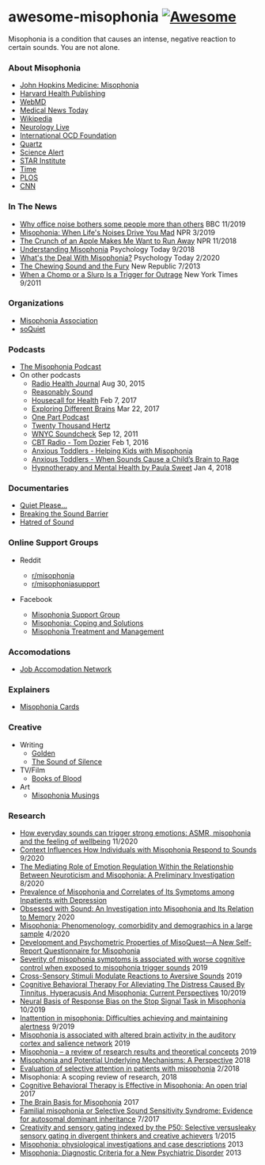 # awesome-misophonia [![Awesome](https://awesome.re/badge-flat2.svg)](https://awesome.re)

Misophonia is a condition that causes an intense, negative reaction to certain sounds. You are not alone.

### About Misophonia
- [John Hopkins Medicine: Misophonia](https://www.hopkinsguides.com/hopkins/view/Johns_Hopkins_Psychiatry_Guide/787169/all/Misophonia)
- [Harvard Health Publishing](https://www.health.harvard.edu/blog/misophonia-sounds-really-make-crazy-2017042111534)
- [WebMD](https://www.webmd.com/mental-health/what-is-misophonia)
- [Medical News Today](https://www.medicalnewstoday.com/articles/320682)
- [Wikipedia](https://en.wikipedia.org/wiki/Misophonia)
- [Neurology Live](https://www.neurologylive.com/view/misophonia-triggers-management)
- [International OCD Foundation](https://iocdf.org/expert-opinions/misophonia/)
- [Quartz](https://qz.com/1256773/what-is-misophonia-when-sounds-cause-you-discomfort)
- [Science Alert](https://www.sciencealert.com/can-t-stand-the-sound-of-people-chewing-blame-your-brain-science-misophonia)
- [STAR Institute](https://www.spdstar.org/basic/misophonia)
- [Time](https://time.com/5135231/misophonia-chewing-sounds/)
- [PLOS](https://theplosblog.plos.org/2017/06/the-brain-basis-of-hatred-of-sound-misophonia/)
- [CNN](https://www.cnn.com/2017/02/06/health/misophonia-sounds-brain-study/index.html)

### In The News

- [Why office noise bothers some people more than others](https://www.bbc.com/worklife/article/20191115-office-noise-acceptable-levels-personality-type) BBC 11/2019
- [Misophonia: When Life's Noises Drive You Mad](https://npr.org/sections/health-shots/2019/03/18/702784044/misophonia-when-lifes-noises-drive-you-mad) NPR 3/2019
- [The Crunch of an Apple Makes Me Want to Run Away](https://www.bbc.com/news/stories-46193709) NPR 11/2018
- [Understanding Misophonia](https://www.psychologytoday.com/us/blog/sleepless-in-america/201809/understanding-misophonia) Psychology Today 9/2018
- [What's the Deal With Misophonia?](https://www.psychologytoday.com/us/blog/i-hear-you/202002/whats-the-deal-misophonia) Psychology Today 2/2020
- [The Chewing Sound and the Fury](https://newrepublic.com/article/113667/misophonia-treatment-what-if-chewing-sounds-ruined-your-life) New Republic 7/2013
- [When a Chomp or a Slurp Is a Trigger for Outrage](https://www.nytimes.com/2011/09/06/health/06annoy.html) New York Times 9/2011


### Organizations

- [Misophonia Association](https://misophonia-association.org/)
- [soQuiet](http://soquiet.org/)

### Podcasts

- [The Misophonia Podcast](https://misophoniapodcast.com)
- On other podcasts
  - [Radio Health Journal](https://radiohealthjournal.org/2015/08/30/15-35-segment-1-misophonia/) Aug 30, 2015
  - [Reasonably Sound](https://reasonablysound.com/2015/04/16/mollys-misophonia/)
  - [Housecall for Health](https://radio.foxnews.com/2017/02/07/misophonia-harmless-sounds-drive-you-nuts/) Feb 7, 2017
  - [Exploring Different Brains](https://www.differentbrains.org/misophonia-dr-jennifer-jo-brout-founder-duke-universitys-sensory-research-program-edb-74/) Mar 22, 2017
  - [One Part Podcast](http://www.jessicamurnane.com/misophonia-documentary/)
  - [Twenty Thousand Hertz](https://www.20k.org/episodes/misophonia) 
  - [WNYC Soundcheck](https://www.wnycstudios.org/podcasts/soundcheck/segments/158013-mystery-misophonia) Sep 12, 2011
  - [CBT Radio - Tom Dozier](https://cbtradio.libsyn.com/misophonia) Feb 1, 2016
  - [Anxious Toddlers - Helping Kids with Misophonia](https://www.anxioustoddlers.com/kids-with-misophonia/#.X8b0kRNKiko)
  - [Anxious Toddlers - When Sounds Cause a Child’s Brain to Rage](https://www.anxioustoddlers.com/psp-026-misophonia-triggers/#.X8b6oxNKiko)
  - [Hypnotherapy and Mental Health by Paula Sweet](https://play.acast.com/s/hypnosishypnotherapylifecoachingmeditationsandselfhelpbypaulasweet/143-dealing-with-misophonia) Jan 4, 2018

### Documentaries

- [Quiet Please...](http://www.quietpleasefilm.com)
- [Breaking the Sound Barrier](https://www.youtube.com/watch?v=l401uIyrE_A)
- [Hatred of Sound](https://www.misophoniainternational.com/a-misophonia-documentary/)

### Online Support Groups

- Reddit
  - [r/misophonia](https://www.reddit.com/r/misophonia)
  - [r/misophoniasupport](https://www.reddit.com/r/misophoniasupport)

- Facebook
  - [Misophonia Support Group](https://www.facebook.com/groups/misophoniasupport)
  - [Misophonia: Coping and Solutions](https://www.facebook.com/groups/601611293217471)
  - [Misophonia Treatment and Management](https://www.facebook.com/groups/misophoniatreatment)

### Accomodations

- [Job Accomodation Network](https://askjan.org/articles/misophonia.cfm?csSearch=2896620_1)

### Explainers

- [Misophonia Cards](https://www.soquiet.org/free-misophonia-cards/)

### Creative

- Writing
  - [Golden](https://www.amazon.com/Golden-Phone-Tales-Rebecca-Campbell-ebook/dp/B07STNV38W)
  - [The Sound of Silence](https://hearourmisophonia.medium.com/the-sound-of-silence-5915e2c0598e)
- TV/Film
  - [Books of Blood](https://www.imdb.com/title/tt11242218/)
- Art
  - [Misophonia Musings](https://clairepupo.com/collections/meta-musings)

### Research
- [How everyday sounds can trigger strong emotions: ASMR, misophonia and the feeling of wellbeing](https://onlinelibrary.wiley.com/doi/abs/10.1002/bies.202000099) 11/2020
- [Context Influences How Individuals with Misophonia Respond to Sounds](https://www.biorxiv.org/content/10.1101/2020.09.12.292391v1.full) 9/2020
- [The Mediating Role of Emotion Regulation Within the Relationship Between Neuroticism and Misophonia: A Preliminary Investigation](https://www.frontiersin.org/articles/10.3389/fpsyt.2020.00847/full) 8/2020
- [Prevalence of Misophonia and Correlates of Its Symptoms among Inpatients with Depression](https://www.semanticscholar.org/paper/Prevalence-of-Misophonia-and-Correlates-of-Its-with-Siepsiak-Sobczak/1c23515c94c33c3fcbce32b08ec15e20b0f5d745)
- [Obsessed with Sound: An Investigation into Misophonia and Its Relation to Memory](https://search.proquest.com/openview/873c25e8b81539b49271cfd8856271ee/1?pq-origsite=gscholar&cbl=18750&diss=y) 2020
- [Misophonia: Phenomenology, comorbidity and demographics in a large sample](https://www.researchgate.net/publication/340673606_Misophonia_Phenomenology_comorbidity_and_demographics_in_a_large_sample) 4/2020
- [Development and Psychometric Properties of MisoQuest—A New Self-Report Questionnaire for Misophonia](https://www.researchgate.net/publication/339836782_Development_and_Psychometric_Properties_of_MisoQuest-A_New_Self-Report_Questionnaire_for_Misophonia)
- [Severity of misophonia symptoms is associated with worse cognitive control when exposed to misophonia trigger sounds](https://psyarxiv.com/tn26b) 2019
- [Cross-Sensory Stimuli Modulate Reactions to Aversive Sounds](https://cpb-us-e1.wpmucdn.com/sites.ucsc.edu/dist/6/210/files/2019/07/MSR_1344_Samermit.pdf) 2019
- [Cognitive Behavioral Therapy For Alleviating The Distress Caused By Tinnitus, Hyperacusis And Misophonia: Current Perspectives](https://www.researchgate.net/publication/336761336_Cognitive_Behavioral_Therapy_For_Alleviating_The_Distress_Caused_By_Tinnitus_Hyperacusis_And_Misophonia_Current_Perspectives) 10/2019
- [Neural Basis of Response Bias on the Stop Signal Task in Misophonia](https://www.ncbi.nlm.nih.gov/pmc/articles/PMC6819955/) 10/2019
- [Inattention in misophonia: Difficulties achieving and maintaining alertness](https://www.researchgate.net/publication/335945050_Inattention_in_misophonia_Difficulties_achieving_and_maintaining_alertness) 9/2019
- [Misophonia is associated with altered brain activity in the auditory cortex and salience network](https://www.nature.com/articles/s41598-019-44084-8) 2019
- [Misophonia – a review of research results and theoretical concepts](http://psychiatriapolska.pl/uploads/images/PP_2_2019/ENGver447Siepsiak_PsychiatrPol2019v53i2.pdf) 2019
- [Misophonia and Potential Underlying Mechanisms: A Perspective](https://www.ncbi.nlm.nih.gov/pmc/articles/PMC6034066/) 2018
- [Evaluation of selective attention in patients with misophonia](https://www.scielo.br/pdf/bjorl/v85n3/1808-8694-bjorl-85-03-0303.pdf) 2/2018
- Misophonia: A scoping review of research, 2018
- [Cognitive Behavioral Therapy is Effective in Misophonia: An open trial](https://www.sciencedirect.com/science/article/abs/pii/S0165032716321681?via%3Dihub) 2017
- [The Brain Basis for Misophonia](https://www.cell.com/current-biology/fulltext/S0960-9822(16)31530-5) 2017
- [Familial misophonia or Selective Sound Sensitivity Syndrome: Evidence for autosomal dominant inheritance](https://www.researchgate.net/publication/318769189_Familial_misophonia_or_Selective_Sound_Sensitivity_Syndrome_Evidence_for_autosomal_dominant_inheritance) 7/2017
- [Creativity and sensory gating indexed by the P50: Selective versusleaky sensory gating in divergent thinkers and creative achievers](https://cpb-us-e1.wpmucdn.com/sites.northwestern.edu/dist/a/699/files/2015/11/Creativity-and-sensory-gating-indexed-by-the-P50-Selective-versus-leaky-sensory-gating-in-divergent-thinkers-and-creative-achievers-1wahb0a.pdf) 1/2015
- [Misophonia: physiological investigations and case descriptions](https://www.frontiersin.org/articles/10.3389/fnhum.2013.00296/full) 2013
- [Misophonia: Diagnostic Criteria for a New Psychiatric Disorder](https://doi.org/10.1371/journal.pone.0054706) 2013



